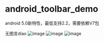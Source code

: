 # android_toolbar_demo
android 5.0新特性，最低支持2.2，需要依赖V7包

无图言diao
![image](https://github.com/ileelay/android_toolbar_demo/blob/master/Screenshot_2015-04-11-17-05-04.png)
![image](https://github.com/ileelay/android_toolbar_demo/blob/master/Screenshot_2015-04-11-17-05-14.png)
![image](https://github.com/ileelay/android_toolbar_demo/blob/master/Screenshot_2015-04-11-17-05-19.png)